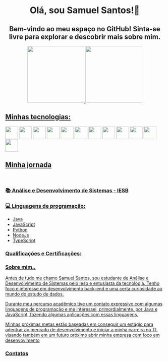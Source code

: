 <h1 align="center">Olá, sou Samuel Santos!👋</h1>
<h2 align="center">Bem-vindo ao meu espaço no GitHub! Sinta-se livre para explorar e descobrir mais sobre mim.</h2>

<div align="center">
  <a href="https://github.com/SamuelSNTS04">
  <img height="180em" src="https://github-readme-stats-sigma-five.vercel.app/api?username=SamuelSNTS04&show_icons=true&theme=radical&include_all_commits=true&count_private=true"/>
  <img height="180em" src="https://github-readme-stats-sigma-five.vercel.app/api/top-langs/?username=SamuelSNTS04&layout=compact&langs_count=14&theme=radical"/>
</div>

<h2>Minhas tecnologias:</h2> 
<div style="display: inline-block">
    <img align="center" src="https://cdn.jsdelivr.net/gh/devicons/devicon@latest/icons/java/java-original-wordmark.svg" width=40px/>
    <img align="center" src="https://cdn.jsdelivr.net/gh/devicons/devicon@latest/icons/spring/spring-original-wordmark.svg" width=40px>
    <img align="center" src="https://cdn.jsdelivr.net/gh/devicons/devicon@latest/icons/javascript/javascript-original.svg" width=40px >
    <img align="center" src="https://cdn.jsdelivr.net/gh/devicons/devicon@latest/icons/nodejs/nodejs-original-wordmark.svg" width=40px >
    <img align="center" src="https://cdn.jsdelivr.net/gh/devicons/devicon@latest/icons/typescript/typescript-original.svg" width=40px/>
    <img align="center" src="https://cdn.jsdelivr.net/gh/devicons/devicon@latest/icons/python/python-original.svg" width=40px>
    <img align="center" src="https://cdn.jsdelivr.net/gh/devicons/devicon@latest/icons/mysql/mysql-original-wordmark.svg" width=40px>
    <img align="center" src="https://cdn.jsdelivr.net/gh/devicons/devicon@latest/icons/postgresql/postgresql-original-wordmark.svg" width=40px>
    <img align="center" src="https://cdn.jsdelivr.net/gh/devicons/devicon@latest/icons/mongodb/mongodb-original-wordmark.svg" width=40px>
    <img align="center" src="https://cdn.jsdelivr.net/gh/devicons/devicon@latest/icons/docker/docker-original.svg" width=40px/>
    <img align="center" src="https://cdn.jsdelivr.net/gh/devicons/devicon@latest/icons/linux/linux-original.svg" width=40px>
    <img align="center" src="https://cdn.jsdelivr.net/gh/devicons/devicon@latest/icons/git/git-original.svg" width=40px>
</div>

<h2>Minha jornada</h2><br>
<div>
    <h3>📚 Análise e Desenvolvimento de Sistemas - IESB</h3>
    <h3>💻 Linguagens de programação: </h3>
    <ul>
        <li>Java</li>
        <li>JavaScript</li>
        <li>Python</li>
        <li>NodeJs</li>
        <li>TypeScript</li>
    </ul>
    <h3>Qualificações e Certificações: </h3>
    <h3>Sobre mim..</h3>
    <p>Antes de tudo me chamo Samuel Santos, sou estudante de Análise e Desenvolvimento de Sistemas pelo Iesb e entusiasta da tecnologia. Tenho foco e interesse em desenvolvimento back-end e uma certa curiosidade ao mundo do estudo de dados.</p>
    <p>Durante meu percurso acadêmico tive um contato expressivo com algumas linguagens de programação e me interessei, primordialmente, por Java e JavaScript, fazendo algumas aplicações com essas linguagens.</p>
    <p>Minhas próximas metas estão baseadas em conseguir um estágio para adentrar ao mercado de desenvolvimento e iniciar a minha carreira na TI, visando também em um futuro próximo abrir minha empresa com foco em desenvovimento</p>
    <h3>Contatos</h3>
</div>
